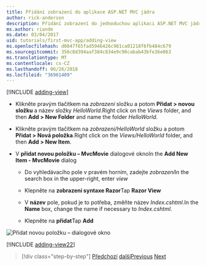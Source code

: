 ```yaml
---
title: Přidání zobrazení do aplikace ASP.NET MVC jádra
author: rick-anderson
description: Přidání zobrazení do jednoduchou aplikaci ASP.NET MVC jádra
ms.author: riande
ms.date: 03/04/2017
uid: tutorials/first-mvc-app/adding-view
ms.openlocfilehash: d0847f65fad5946426c981ca01218f6fb484c679
ms.sourcegitcommit: 356c8d394aaf384c834e9c90cabab43bfe36e063
ms.translationtype: MT
ms.contentlocale: cs-CZ
ms.lasthandoff: 06/26/2018
ms.locfileid: "36961409"
---
```

[!INCLUDE [adding-view](../../includes/mvc-intro/adding_view1.md)]

* <span data-ttu-id="43f48-103">Klikněte pravým tlačítkem na *zobrazení* složku a potom **Přidat > novou složku** a název složky *HelloWorld*.</span><span class="sxs-lookup"><span data-stu-id="43f48-103">Right click on the *Views* folder, and then **Add > New Folder** and name the folder *HelloWorld*.</span></span>

* <span data-ttu-id="43f48-104">Klikněte pravým tlačítkem na *zobrazení/HelloWorld* složku a potom **Přidat > Nová položka**.</span><span class="sxs-lookup"><span data-stu-id="43f48-104">Right click on the *Views/HelloWorld* folder, and then **Add > New Item**.</span></span>

* <span data-ttu-id="43f48-105">V **přidat novou položku – MvcMovie** dialogové okno</span><span class="sxs-lookup"><span data-stu-id="43f48-105">In the **Add New Item - MvcMovie** dialog</span></span>

  * <span data-ttu-id="43f48-106">Do vyhledávacího pole v pravém horním, zadejte *zobrazení*</span><span class="sxs-lookup"><span data-stu-id="43f48-106">In the search box in the upper-right, enter *view*</span></span>

  * <span data-ttu-id="43f48-107">Klepněte na **zobrazení syntaxe Razor**</span><span class="sxs-lookup"><span data-stu-id="43f48-107">Tap **Razor View**</span></span>

  * <span data-ttu-id="43f48-108">V **název** pole, pokud je to potřeba, změňte název *Index.cshtml*.</span><span class="sxs-lookup"><span data-stu-id="43f48-108">In the **Name** box, change the name if necessary to *Index.cshtml*.</span></span>

  * <span data-ttu-id="43f48-109">Klepněte na **přidat**</span><span class="sxs-lookup"><span data-stu-id="43f48-109">Tap **Add**</span></span>

![Přidat novou položku – dialogové okno](adding-view/_static/add_view.png)

[!INCLUDE [adding-view22](../../includes/mvc-intro/adding_view2.md)]

> [!div class="step-by-step"]
> <span data-ttu-id="43f48-111">[Předchozí](adding-controller.md)
> [další](adding-model.md)</span><span class="sxs-lookup"><span data-stu-id="43f48-111">[Previous](adding-controller.md)
[Next](adding-model.md)</span></span>
